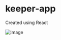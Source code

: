 # keeper-app

Created using React

![image](https://github.com/piyushs-2004/keeper-app/assets/96586133/e1f57e80-d3e8-4f91-ac82-0cfdaa377f43)
